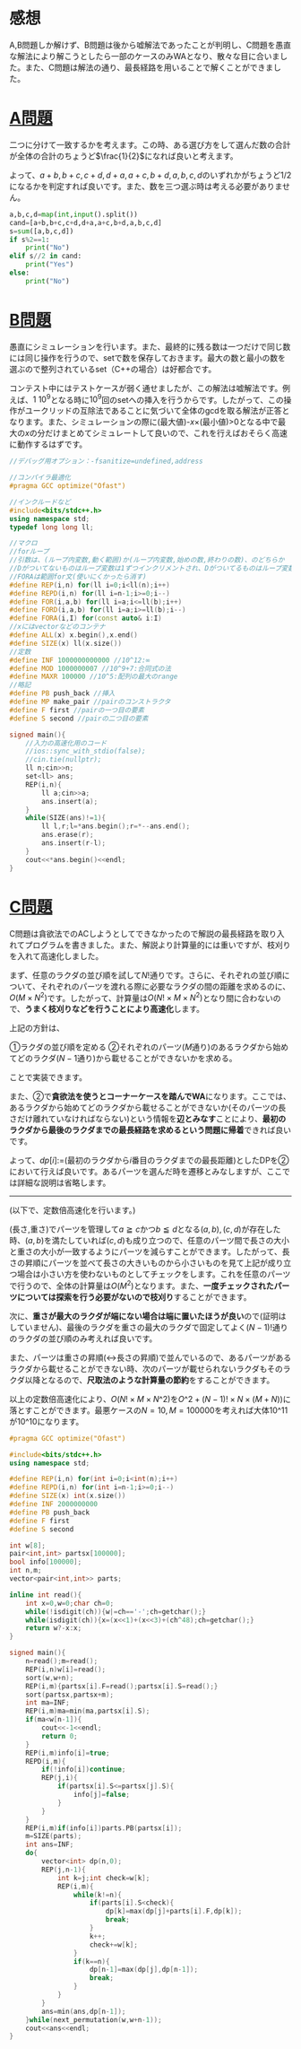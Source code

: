 # 感想

A,B問題しか解けず、B問題は後から嘘解法であったことが判明し、C問題を愚直な解法により解こうとしたら一部のケースのみWAとなり、散々な目に合いました。また、C問題は解法の通り、最長経路を用いることで解くことができました。

# [A問題](https://atcoder.jp/contests/arc105/tasks/arc105_a)

二つに分けて一致するかを考えます。この時、ある選び方をして選んだ数の合計が全体の合計のちょうど$\frac{1}{2}$になれば良いと考えます。

よって、$a+b,b+c,c+d,d+a,a+c,b+d,a,b,c,d$のいずれかがちょうど1/2になるかを判定すれば良いです。また、数を三つ選ぶ時は考える必要がありません。

```python:A.py
a,b,c,d=map(int,input().split())
cand=[a+b,b+c,c+d,d+a,a+c,b+d,a,b,c,d]
s=sum([a,b,c,d])
if s%2==1:
    print("No")
elif s//2 in cand:
    print("Yes")
else:
    print("No")
```

# [B問題](https://atcoder.jp/contests/arc105/tasks/arc105_b)

愚直にシミュレーションを行います。また、最終的に残る数は一つだけで同じ数には同じ操作を行うので、setで数を保存しておきます。最大の数と最小の数を選ぶので整列されているset（C++の場合）は好都合です。

コンテスト中にはテストケースが弱く通せましたが、この解法は嘘解法です。例えば、$1 \ 10^9$となる時に$10^9$回のsetへの挿入を行うからです。したがって、この操作がユークリッドの互除法であることに気づいて全体のgcdを取る解法が正答となります。また、シミュレーションの際に(最大値)-$x \times$(最小値)\>0となる中で最大の$x$の分だけまとめてシミュレートして良いので、これを行えばおそらく高速に動作するはずです。

```C++:B.cc
//デバッグ用オプション：-fsanitize=undefined,address

//コンパイラ最適化
#pragma GCC optimize("Ofast")

//インクルードなど
#include<bits/stdc++.h>
using namespace std;
typedef long long ll;

//マクロ
//forループ
//引数は、(ループ内変数,動く範囲)か(ループ内変数,始めの数,終わりの数)、のどちらか
//Dがついてないものはループ変数は1ずつインクリメントされ、Dがついてるものはループ変数は1ずつデクリメントされる
//FORAは範囲for文(使いにくかったら消す)
#define REP(i,n) for(ll i=0;i<ll(n);i++)
#define REPD(i,n) for(ll i=n-1;i>=0;i--)
#define FOR(i,a,b) for(ll i=a;i<=ll(b);i++)
#define FORD(i,a,b) for(ll i=a;i>=ll(b);i--)
#define FORA(i,I) for(const auto& i:I)
//xにはvectorなどのコンテナ
#define ALL(x) x.begin(),x.end() 
#define SIZE(x) ll(x.size()) 
//定数
#define INF 1000000000000 //10^12:∞
#define MOD 1000000007 //10^9+7:合同式の法
#define MAXR 100000 //10^5:配列の最大のrange
//略記
#define PB push_back //挿入
#define MP make_pair //pairのコンストラクタ
#define F first //pairの一つ目の要素
#define S second //pairの二つ目の要素

signed main(){
    //入力の高速化用のコード
    //ios::sync_with_stdio(false);
    //cin.tie(nullptr);
    ll n;cin>>n;
    set<ll> ans;
    REP(i,n){
        ll a;cin>>a;
        ans.insert(a);
    }
    while(SIZE(ans)!=1){
        ll l,r;l=*ans.begin();r=*--ans.end();
        ans.erase(r);
        ans.insert(r-l);
    }
    cout<<*ans.begin()<<endl;
}
```

# [C問題](https://atcoder.jp/contests/arc105/tasks/arc105_c)

C問題は貪欲法でのACしようとしてできなかったので解説の最長経路を取り入れてプログラムを書きました。また、解説より計算量的には重いですが、枝刈りを入れて高速化しました。

まず、任意のラクダの並び順を試して$N!$通りです。さらに、それぞれの並び順について、それぞれのパーツを渡れる際に必要なラクダの間の距離を求めるのに、$O(M \times N^2)$です。したがって、計算量は$O(N! \times M \times N^2)$となり間に合わないので、**うまく枝刈りなどを行うことにより高速化**します。

上記の方針は、

①ラクダの並び順を定める
②それぞれのパーツ($M$通り)のあるラクダから始めてどのラクダ($N-1$通り)から載せることができないかを求める。

ことで実装できます。

また、②で**貪欲法を使うとコーナーケースを踏んでWA**になります。ここでは、あるラクダから始めてどのラクダから載せることができないか(そのパーツの長さだけ離れていなければならない)という情報を**辺とみなす**ことにより、**最初のラクダから最後のラクダまでの最長経路を求めるという問題に帰着**できれば良いです。

よって、$dp[i]:=$(最初のラクダから$i$番目のラクダまでの最長距離)としたDPを②において行えば良いです。あるパーツを選んだ時を遷移とみなしますが、ここでは詳細な説明は省略します。

---

(以下で、定数倍高速化を行います。)

(長さ,重さ)でパーツを管理して$a \geqq c$かつ$b \leqq d$となる$(a,b),(c,d)$が存在した時、$(a,b)$を満たしていれば$(c,d)$も成り立つので、任意のパーツ間で長さの大小と重さの大小が一致するようにパーツを減らすことができます。したがって、長さの昇順にパーツを並べて長さの大きいものから小さいものを見て上記が成り立つ場合は小さい方を使わないものとしてチェックをします。これを任意のパーツで行うので、全体の計算量は$O(M^2)$となります。また、**一度チェックされたパーツについては探索を行う必要がないので枝刈り**することができます。

次に、**重さが最大のラクダが端にない場合は端に置いたほうが良い**ので(証明はしていません)、最後のラクダを重さの最大のラクダで固定してよく$(N-1)!$通りのラクダの並び順のみ考えれば良いです。

また、パーツは重さの昇順($\leftrightarrow$長さの昇順)で並んでいるので、あるパーツがあるラクダから載せることができない時、次のパーツが載せられないラクダもそのラクダ以降となるので、**尺取法のような計算量の節約**をすることができます。

以上の定数倍高速化により、$O(N! \times M \times N\^2)$を$O\^2+(N-1)! \times N \times (M+N))$に落とすことができます。最悪ケースの$N=10,M=100000$を考えれば大体$10\^{11}$が$10\^{10}$になります。

```c++:C_fastest.cc
#pragma GCC optimize("Ofast")

#include<bits/stdc++.h>
using namespace std;

#define REP(i,n) for(int i=0;i<int(n);i++)
#define REPD(i,n) for(int i=n-1;i>=0;i--)
#define SIZE(x) int(x.size())
#define INF 2000000000
#define PB push_back
#define F first 
#define S second

int w[8];
pair<int,int> partsx[100000];
bool info[100000];
int n,m;
vector<pair<int,int>> parts;

inline int read(){
	int x=0,w=0;char ch=0;
	while(!isdigit(ch)){w|=ch=='-';ch=getchar();}
	while(isdigit(ch)){x=(x<<1)+(x<<3)+(ch^48);ch=getchar();}
	return w?-x:x;
}

signed main(){
    n=read();m=read();
    REP(i,n)w[i]=read();
    sort(w,w+n);
    REP(i,m){partsx[i].F=read();partsx[i].S=read();}
    sort(partsx,partsx+m);
    int ma=INF;
    REP(i,m)ma=min(ma,partsx[i].S);
    if(ma<w[n-1]){
        cout<<-1<<endl;
        return 0;
    }
    REP(i,m)info[i]=true;
    REPD(i,m){
        if(!info[i])continue;
        REP(j,i){
            if(partsx[i].S<=partsx[j].S){
                info[j]=false;
            }
        }
    }
    REP(i,m)if(info[i])parts.PB(partsx[i]);
    m=SIZE(parts);
    int ans=INF;
    do{
        vector<int> dp(n,0);
        REP(j,n-1){
            int k=j;int check=w[k];
            REP(i,m){
                while(k!=n){
                    if(parts[i].S<check){
                        dp[k]=max(dp[j]+parts[i].F,dp[k]);
                        break;
                    }
                    k++;
                    check+=w[k];
                }
                if(k==n){
                    dp[n-1]=max(dp[j],dp[n-1]);
                    break;
                }
            }
        }
        ans=min(ans,dp[n-1]);
    }while(next_permutation(w,w+n-1));
    cout<<ans<<endl;
}
```
